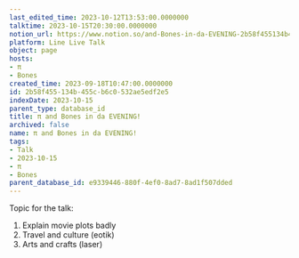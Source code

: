 ```yaml
---
last_edited_time: 2023-10-12T13:53:00.0000000
talktime: 2023-10-15T20:30:00.0000000
notion_url: https://www.notion.so/and-Bones-in-da-EVENING-2b58f455134b455cb6c0532ae5edf2e5
platform: Line Live Talk
object: page
hosts:
- π
- Bones
created_time: 2023-09-18T10:47:00.0000000
id: 2b58f455-134b-455c-b6c0-532ae5edf2e5
indexDate: 2023-10-15
parent_type: database_id
title: π and Bones in da EVENING!
archived: false
name: π and Bones in da EVENING!
tags:
- Talk
- 2023-10-15
- π
- Bones
parent_database_id: e9339446-880f-4ef0-8ad7-8ad1f507dded
---
```


Topic for the talk:
1. Explain movie plots  badly 
2. Travel and culture (eotik)
3. Arts and crafts (laser)

























